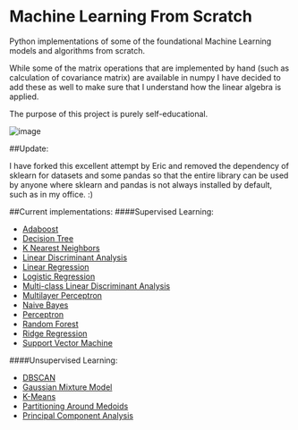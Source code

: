 # Machine Learning From Scratch


Python implementations of some of the foundational Machine Learning models and algorithms from scratch.

While some of the matrix operations that are implemented by hand (such as calculation of covariance matrix) are
available in numpy I have decided to add these as well to make sure that I understand how the linear algebra is applied.

The purpose of this project is purely self-educational.

![image](https://github.com/sukhbinder/ML-From-Scratch/blob/master/images/ML_from_scratch_python.png)

##Update:

I have forked this excellent attempt by Eric and removed the dependency of sklearn for datasets and some pandas so that the entire library can be used by anyone where sklearn and pandas is not always installed by default, such as in my office. :)


##Current implementations:
####Supervised Learning:
- [Adaboost](https://github.com/sukhbinder/ML-From-Scratch/blob/master/supervised_learning/adaboost.py)
- [Decision Tree](https://github.com/sukhbinder/ML-From-Scratch/blob/master/supervised_learning/decision_tree.py)
- [K Nearest Neighbors](https://github.com/sukhbinder/ML-From-Scratch/blob/master/supervised_learning/k_nearest_neighbors.py)
- [Linear Discriminant Analysis](https://github.com/sukhbinder/ML-From-Scratch/blob/master/supervised_learning/linear_discriminant_analysis.py)
- [Linear Regression](https://github.com/sukhbinder/ML-From-Scratch/blob/master/supervised_learning/linear_regression.py)
- [Logistic Regression](https://github.com/sukhbinder/ML-From-Scratch/blob/master/supervised_learning/logistic_regression.py)
- [Multi-class Linear Discriminant Analysis](https://github.com/sukhbinder/ML-From-Scratch/blob/master/supervised_learning/multi_class_lda.py)
- [Multilayer Perceptron](https://github.com/sukhbinder/ML-From-Scratch/blob/master/supervised_learning/multilayer_perceptron.py)
- [Naive Bayes](https://github.com/sukhbinder/ML-From-Scratch/blob/master/supervised_learning/naive_bayes.py)
- [Perceptron](https://github.com/sukhbinder/ML-From-Scratch/blob/master/supervised_learning/perceptron.py)
- [Random Forest](https://github.com/sukhbinder/ML-From-Scratch/blob/master/supervised_learning/random_forest.py)
- [Ridge Regression](https://github.com/sukhbinder/ML-From-Scratch/blob/master/supervised_learning/ridge_regression.py)
- [Support Vector Machine](https://github.com/sukhbinder/ML-From-Scratch/blob/master/supervised_learning/support_vector_machine.py)

####Unsupervised Learning:
- [DBSCAN](https://github.com/sukhbinder/ML-From-Scratch/blob/master/unsupervised_learning/dbscan.py)
- [Gaussian Mixture Model](https://github.com/sukhbinder/ML-From-Scratch/blob/master/unsupervised_learning/gaussian_mixture_model.py)
- [K-Means](https://github.com/sukhbinder/ML-From-Scratch/blob/master/unsupervised_learning/k_means.py)
- [Partitioning Around Medoids](https://github.com/sukhbinder/ML-From-Scratch/blob/master/unsupervised_learning/partitioning_around_medoids.py)
- [Principal Component Analysis](https://github.com/sukhbinder/ML-From-Scratch/blob/master/unsupervised_learning/principal_component_analysis.py)

